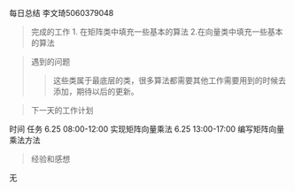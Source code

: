 每日总结
李文琦5060379048
> 完成的工作
    1. 在矩阵类中填充一些基本的算法
2.在向量类中填充一些基本的算法

> 遇到的问题
> > 这些类属于最底层的类，很多算法都需要其他工作需要用到的时候去添加，期待以后的更新。



> 下一天的工作计划

时间	任务
6.25  08:00-12:00	实现矩阵向量乘法
6.25  13:00-17:00	编写矩阵向量乘法方法

> 经验和感想

无